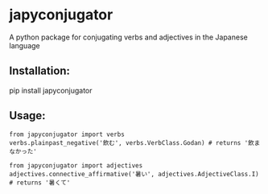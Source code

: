 # japyconjugator
A python package for conjugating verbs and adjectives in the Japanese language

## Installation:

pip install japyconjugator

## Usage:
```python3
from japyconjugator import verbs
verbs.plainpast_negative('飲む', verbs.VerbClass.Godan) # returns '飲まなかった'

from japyconjugator import adjectives
adjectives.connective_affirmative('暑い', adjectives.AdjectiveClass.I) # returns '暑くて'
```
